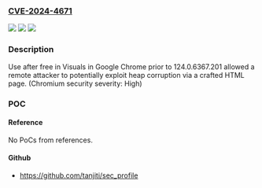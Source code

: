 ### [CVE-2024-4671](https://cve.mitre.org/cgi-bin/cvename.cgi?name=CVE-2024-4671)
![](https://img.shields.io/static/v1?label=Product&message=Chrome&color=blue)
![](https://img.shields.io/static/v1?label=Version&message=124.0.6367.201%3C%20124.0.6367.201%20&color=brighgreen)
![](https://img.shields.io/static/v1?label=Vulnerability&message=Use%20after%20free&color=brighgreen)

### Description

Use after free in Visuals in Google Chrome prior to 124.0.6367.201 allowed a remote attacker to potentially exploit heap corruption via a crafted HTML page. (Chromium security severity: High)

### POC

#### Reference
No PoCs from references.

#### Github
- https://github.com/tanjiti/sec_profile

